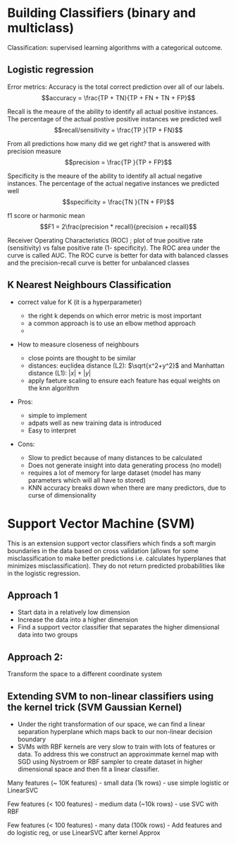 # Building Classifiers (binary and multiclass)

Classification: supervised learning algorithms with a categorical outcome.

## Logistic regression

Error metrics:
Accuracy is the total correct prediction over all of our labels.
$$accuracy = \frac{TP + TN}{TP + FN + TN + FP}$$

Recall is the meaure of the ability to identify all actual positive instances. The percentage of the actual postive positive instances we predicted well
$$recall/sensitivity = \frac{TP }{TP + FN}$$

From all predictions how many did we get right? that is answered with precision measure
$$precision = \frac{TP }{TP + FP}$$

Specificity is the meaure of the ability to identify all actual negative instances. The percentage of the actual negative instances we predicted well
$$specificity = \frac{TN }{TN + FP}$$

f1 score or harmonic mean
$$F1 = 2\frac{precision * recall}{precision + recall}$$

Receiver Operating Characteristics (ROC) ; plot of true positive rate (sensitivity) vs false positive rate (1- specificity). The ROC area under the curve is called AUC. The ROC curve is better for data with balanced classes and the precision-recall curve is better for unbalanced classes

## K Nearest Neighbours Classification

- correct value for K (it is a hyperparameter)
  - the right k depends on which error metric is most important
  - a common approach is to use an elbow method approach
  -
- How to measure closeness of neighbours

  - close points are thought to be similar
  - distances: euclidea distance (L2): $\sqrt{x^2+y^2}$ and Manhattan distance (L1): $|x|+|y|$
  - apply faeture scaling to ensure each feature has equal weights on the knn algorithm

- Pros:

  - simple to implement
  - adpats well as new training data is introduced
  - Easy to interpret

- Cons:
  - Slow to predict because of many distances to be calculated
  - Does not generate insight into data generating process (no model)
  - requires a lot of memory for large dataset (model has many parameters which will all have to stored)
  - KNN accuracy breaks down when there are many predictors, due to curse of dimensionality

# Support Vector Machine (SVM)

This is an extension support vector classifiers which finds a soft margin boundaries in the data based on cross validation (allows for some misclassification to make better predictions i.e. calculates hyperplanes that minimizes misclassification). They do not return predicted probabilities like in the logistic regression.

## Approach 1

- Start data in a relatively low dimension
- Increase the data into a higher dimension
- Find a support vector classifier that separates the higher dimensional data into two groups

## Approach 2:

Transform the space to a different coordinate system

## Extending SVM to non-linear classifiers using the kernel trick (SVM Gaussian Kernel)

- Under the right transformation of our space, we can find a linear separation hyperplane which maps back to our non-linear decision boundary
- SVMs with RBF kernels are very slow to train with lots of features or data. To address this we construct an approximmate kernel map with SGD using Nystroem or RBF sampler to create dataset in higher dimensional space and then fit a linear classifier.

Many features (~ 10K features) - small data (1k rows) - use simple logistic or LinearSVC

Few features (< 100 features) - medium data (~10k rows) - use SVC with RBF

Few features (< 100 features) - many data (100k rows) - Add features and do logistic reg, or use LinearSVC after kernel Approx
